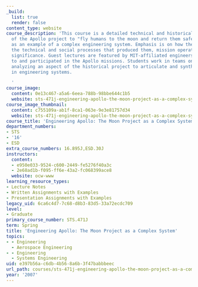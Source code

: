 ```yaml
---
_build:
  list: true
  render: false
content_type: website
course_description: 'This course is a detailed technical and historical exploration
  of the Apollo project to "fly humans to the moon and return them safely to earth"
  as an example of a complex engineering system. Emphasis is on how the systems worked,
  the technical and social processes that produced them, mission operations, and historical
  significance. Guest lectures are featured by MIT-affiliated engineers who contributed
  to and participated in the Apollo missions. Students work in teams on a final project
  analyzing an aspect of the historical project to articulate and synthesize ideas
  in engineering systems.

  '
course_image:
  content: 0e13c467-a5a6-6eea-788b-98bbe644c1b5
  website: sts-471j-engineering-apollo-the-moon-project-as-a-complex-system-spring-2007
course_image_thumbnail:
  content: c755109a-ab1f-8ca1-063e-9e3e81757d34
  website: sts-471j-engineering-apollo-the-moon-project-as-a-complex-system-spring-2007
course_title: 'Engineering Apollo: The Moon Project as a Complex System'
department_numbers:
- STS
- '16'
- ESD
extra_course_numbers: 16.895J,ESD.30J
instructors:
  content:
  - e950e033-9524-c600-2449-fe5276f40a3c
  - 2e68ad1b-f095-ff6e-43a2-fc068399ace8
  website: ocw-www
learning_resource_types:
- Lecture Notes
- Written Assignments with Examples
- Presentation Assignments with Examples
legacy_uid: 6ca6c4d7-7c68-d8b3-83d5-33a72ecdc709
level:
- Graduate
primary_course_number: STS.471J
term: Spring
title: 'Engineering Apollo: The Moon Project as a Complex System'
topics:
- - Engineering
  - Aerospace Engineering
- - Engineering
  - Systems Engineering
uid: e397b56a-c6db-4b56-8a6b-3f47babbbeec
url_path: courses/sts-471j-engineering-apollo-the-moon-project-as-a-complex-system-spring-2007
year: '2007'
---
```

